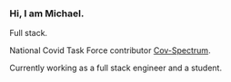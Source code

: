 ### Hi, I am Michael.

Full stack.

National Covid Task Force contributor [Cov-Spectrum](https://cov-spectrum.org).

Currently working as a full stack engineer and a student.
